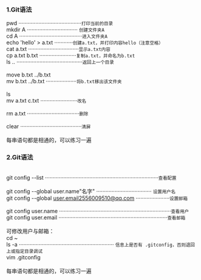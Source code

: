 
### 1.Git语法
pwd ·········································`打印当前的目录`
<br>mkdir A  ································· `创建文件夹A`
<br>cd A ·········································`进入文件夹A`
<br>echo 'hello' > a.txt ············`创建a.txt，并打印内容hello（注意空格）`
<br>cat a.txt ·································`显示a.txt内容`
<br>cp a.txt b.txt ························`复制a.txt，并命名为b.txt`
<br>ls .. ···········································`返回上一个目录`
<br>
<br>move b.txt ../b.txt 
<br>mv b.txt ../b.txt ····················`将b.txt移出该文件夹`
<br>
<br>ls
<br>mv a.txt c.txt ························`改名`
<br>
<br>rm a.txt ··································`删除`
<br>
<br>clear ········································`清屏`
<br>
<br> 每串语句都是相通的，可以练习一遍
<br>

### 2.Git语法
<br>git config --list ··········································································`查看配置`
<br>
<br>git config --global user.name"名字" ···································· `设置用户名`
<br>git config --global user.email2556009510@qq.com ······················`设置邮箱`
<br>
<br>git config user.name ·········································································`查看用户`
<br>git config user.email ·······································································`查看邮箱`
<br>
<br>可修改用户与邮箱：
<br>cd ~ 
<br>ls -a ······························································ `信息上是否有 .gitconfig，否则退回上或指定目录调试`
<br>vim .gitconfig 
<br>
<br> 每串语句都是相通的，可以练习一遍
<br>
